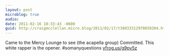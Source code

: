 ```yaml
---
layout: post
microblog: true
audio: 
date: 2011-02-16 18:33:43 -0600
guid: http://craigmcclellan.micro.blog/2011/02/17/t38033312970850304.html
---
```

Came to the Mercy Lounge to see (the acapella group) Committed. This white rapper is the opener. #somanyquestions [yfrog.us/g9pv5z](http://yfrog.us/g9pv5z)
